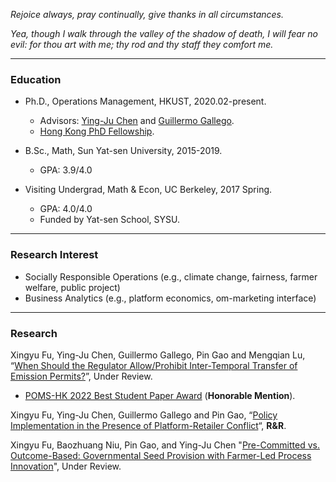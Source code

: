 _Rejoice always, pray continually, give thanks in all circumstances._

_Yea, though I walk through the valley of the shadow of death, I will fear no evil: for thou art with me; thy rod and thy staff they comfort me._

* * *
### Education
- Ph.D., Operations Management, HKUST, 2020.02-present.
  - Advisors: [Ying-Ju Chen](https://imchen.people.ust.hk/) and [Guillermo Gallego](https://ieda.ust.hk/dfaculty/ggallego/).
  - [Hong Kong PhD Fellowship](https://cerg1.ugc.edu.hk/hkpfs/index.html).
 
- B.Sc., Math, Sun Yat-sen University, 2015-2019.
  - GPA: 3.9/4.0

- Visiting Undergrad, Math & Econ, UC Berkeley, 2017 Spring.
  - GPA: 4.0/4.0
  - Funded by Yat-sen School, SYSU.

* * *
### Research Interest
- Socially Responsible Operations (e.g., climate change, fairness, farmer welfare, public project)
- Business Analytics (e.g., platform economics, om-marketing interface)


* * *
### Research
Xingyu Fu, Ying-Ju Chen, Guillermo Gallego, Pin Gao and Mengqian Lu, “[When Should the Regulator Allow/Prohibit Inter-Temporal Transfer of Emission Permits?](https://www.researchgate.net/publication/353731289_When_Should_the_Regulator_AllowProhibit_Inter-Temporal_Transfer_of_Emission_Permits)”, Under Review.
- [POMS-HK 2022 Best Student Paper Award](https://www.ln.edu.hk/hkibs/pomshk2022/index.htm) (**Honorable Mention**).


Xingyu Fu, Ying-Ju Chen, Guillermo Gallego and Pin Gao, “[Policy Implementation in the Presence of Platform-Retailer Conflict](https://www.researchgate.net/publication/351048835_Policy_Implementation_in_the_Presence_of_Platform-Retailer_Conflict)“, **R&R**.

Xingyu Fu, Baozhuang Niu, Pin Gao, and Ying-Ju Chen "[Pre-Committed vs. Outcome-Based: Governmental Seed Provision with Farmer-Led Process Innovation](https://www.researchgate.net/publication/356831169_Pre-Committed_vs_Outcome-Based_Governmental_Seed_Provision_with_Farmer-Led_Process_Innovation)", Under Review.
